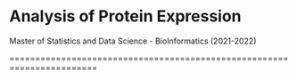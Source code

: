 # Analysis of Protein Expression
Master of Statistics and Data Science - BioInformatics (2021-2022)

=======================================================================


